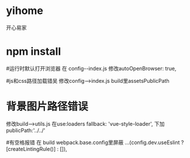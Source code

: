 # yihome
开心易家
# npm install
#运行时默认打开浏览器
在 config--index.js
修改autoOpenBrowser: true,

#js和css路径加载错吴
修改config-->index.js   build里assetsPublicPath

# 背景图片路径错误
修改build-->utils.js    在use:loaders  fallback: 'vue-style-loader', 下加
publicPath:'../../'

#有空格报错
在 build webpack.base.config里屏蔽
...(config.dev.useEslint ? [createLintingRule()] : []),


